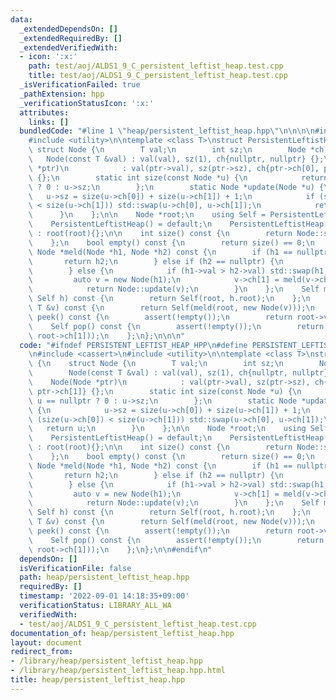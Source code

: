 ```yaml
---
data:
  _extendedDependsOn: []
  _extendedRequiredBy: []
  _extendedVerifiedWith:
  - icon: ':x:'
    path: test/aoj/ALDS1_9_C_persistent_leftist_heap.test.cpp
    title: test/aoj/ALDS1_9_C_persistent_leftist_heap.test.cpp
  _isVerificationFailed: true
  _pathExtension: hpp
  _verificationStatusIcon: ':x:'
  attributes:
    links: []
  bundledCode: "#line 1 \"heap/persistent_leftist_heap.hpp\"\n\n\n\n#include <cassert>\n\
    #include <utility>\n\ntemplate <class T>\nstruct PersistentLeftistHeap {\n   \
    \ struct Node {\n        T val;\n        int sz;\n        Node *ch[2];\n     \
    \   Node(const T &val) : val(val), sz(1), ch{nullptr, nullptr} {};\n        Node(Node\
    \ *ptr)\n            : val(ptr->val), sz(ptr->sz), ch{ptr->ch[0], ptr->ch[1]}\
    \ {};\n        static int size(const Node *u) {\n            return u == nullptr\
    \ ? 0 : u->sz;\n        };\n        static Node *update(Node *u) {\n         \
    \   u->sz = size(u->ch[0]) + size(u->ch[1]) + 1;\n            if (size(u->ch[0])\
    \ < size(u->ch[1])) std::swap(u->ch[0], u->ch[1]);\n            return u;\n  \
    \      }\n    };\n\n    Node *root;\n    using Self = PersistentLeftistHeap;\n\
    \    PersistentLeftistHeap() = default;\n    PersistentLeftistHeap(Node *root)\
    \ : root(root){};\n\n    int size() const {\n        return Node::size(root);\n\
    \    };\n    bool empty() const {\n        return size() == 0;\n    };\n\n   \
    \ Node *meld(Node *h1, Node *h2) const {\n        if (h1 == nullptr) {\n     \
    \       return h2;\n        } else if (h2 == nullptr) {\n            return h1;\n\
    \        } else {\n            if (h1->val > h2->val) std::swap(h1, h2);\n   \
    \         auto v = new Node(h1);\n            v->ch[1] = meld(v->ch[1], h2);\n\
    \            return Node::update(v);\n        }\n    };\n    Self merge_with(const\
    \ Self h) const {\n        return Self(root, h.root);\n    };\n    Self push(const\
    \ T &v) const {\n        return Self(meld(root, new Node(v)));\n    };\n    T\
    \ peek() const {\n        assert(!empty());\n        return root->val;\n    };\n\
    \    Self pop() const {\n        assert(!empty());\n        return Self(meld(root->ch[0],\
    \ root->ch[1]));\n    };\n};\n\n\n"
  code: "#ifndef PERSISTENT_LEFTIST_HEAP_HPP\n#define PERSISTENT_LEFTIST_HEAP_HPP\n\
    \n#include <cassert>\n#include <utility>\n\ntemplate <class T>\nstruct PersistentLeftistHeap\
    \ {\n    struct Node {\n        T val;\n        int sz;\n        Node *ch[2];\n\
    \        Node(const T &val) : val(val), sz(1), ch{nullptr, nullptr} {};\n    \
    \    Node(Node *ptr)\n            : val(ptr->val), sz(ptr->sz), ch{ptr->ch[0],\
    \ ptr->ch[1]} {};\n        static int size(const Node *u) {\n            return\
    \ u == nullptr ? 0 : u->sz;\n        };\n        static Node *update(Node *u)\
    \ {\n            u->sz = size(u->ch[0]) + size(u->ch[1]) + 1;\n            if\
    \ (size(u->ch[0]) < size(u->ch[1])) std::swap(u->ch[0], u->ch[1]);\n         \
    \   return u;\n        }\n    };\n\n    Node *root;\n    using Self = PersistentLeftistHeap;\n\
    \    PersistentLeftistHeap() = default;\n    PersistentLeftistHeap(Node *root)\
    \ : root(root){};\n\n    int size() const {\n        return Node::size(root);\n\
    \    };\n    bool empty() const {\n        return size() == 0;\n    };\n\n   \
    \ Node *meld(Node *h1, Node *h2) const {\n        if (h1 == nullptr) {\n     \
    \       return h2;\n        } else if (h2 == nullptr) {\n            return h1;\n\
    \        } else {\n            if (h1->val > h2->val) std::swap(h1, h2);\n   \
    \         auto v = new Node(h1);\n            v->ch[1] = meld(v->ch[1], h2);\n\
    \            return Node::update(v);\n        }\n    };\n    Self merge_with(const\
    \ Self h) const {\n        return Self(root, h.root);\n    };\n    Self push(const\
    \ T &v) const {\n        return Self(meld(root, new Node(v)));\n    };\n    T\
    \ peek() const {\n        assert(!empty());\n        return root->val;\n    };\n\
    \    Self pop() const {\n        assert(!empty());\n        return Self(meld(root->ch[0],\
    \ root->ch[1]));\n    };\n};\n\n#endif\n"
  dependsOn: []
  isVerificationFile: false
  path: heap/persistent_leftist_heap.hpp
  requiredBy: []
  timestamp: '2022-09-01 14:18:35+09:00'
  verificationStatus: LIBRARY_ALL_WA
  verifiedWith:
  - test/aoj/ALDS1_9_C_persistent_leftist_heap.test.cpp
documentation_of: heap/persistent_leftist_heap.hpp
layout: document
redirect_from:
- /library/heap/persistent_leftist_heap.hpp
- /library/heap/persistent_leftist_heap.hpp.html
title: heap/persistent_leftist_heap.hpp
---
```

